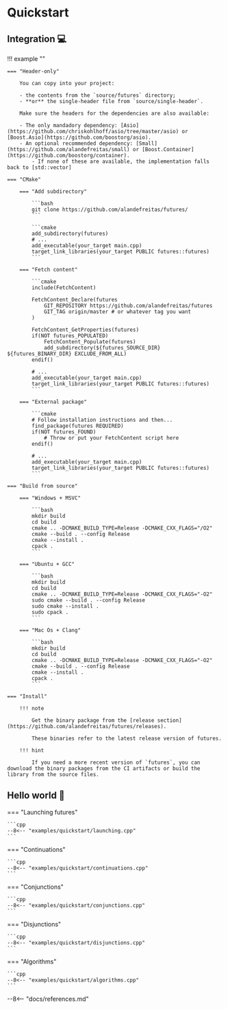 # Quickstart

## Integration 💻 

!!! example ""

    === "Header-only"
    
        You can copy into your project:

        - the contents from the `source/futures` directory; 
        - **or** the single-header file from `source/single-header`.

        Make sure the headers for the dependencies are also available:
        
        - The only mandadory dependency: [Asio](https://github.com/chriskohlhoff/asio/tree/master/asio) or [Boost.Asio](https://github.com/boostorg/asio). 
        - An optional recommended dependency: [Small](https://github.com/alandefreitas/small) or [Boost.Container](https://github.com/boostorg/container). 
            - If none of these are available, the implementation falls back to [std::vector]

    === "CMake"
    
        === "Add subdirectory"
    
            ```bash
            git clone https://github.com/alandefreitas/futures/
            ```
    
            ```cmake
            add_subdirectory(futures)
            # ...
            add_executable(your_target main.cpp)
            target_link_libraries(your_target PUBLIC futures::futures)
            ```
    
        === "Fetch content"
    
            ```cmake
            include(FetchContent)
            
            FetchContent_Declare(futures
                GIT_REPOSITORY https://github.com/alandefreitas/futures
                GIT_TAG origin/master # or whatever tag you want
            )
    
            FetchContent_GetProperties(futures)
            if(NOT futures_POPULATED)
                FetchContent_Populate(futures)
                add_subdirectory(${futures_SOURCE_DIR} ${futures_BINARY_DIR} EXCLUDE_FROM_ALL)
            endif()
    
            # ...
            add_executable(your_target main.cpp)
            target_link_libraries(your_target PUBLIC futures::futures)
            ```
    
        === "External package"
    
            ```cmake
            # Follow installation instructions and then... 
            find_package(futures REQUIRED)
            if(NOT futures_FOUND)
                # Throw or put your FetchContent script here
            endif()
    
            # ...
            add_executable(your_target main.cpp)
            target_link_libraries(your_target PUBLIC futures::futures)
            ```

    === "Build from source"
    
        === "Windows + MSVC"
        
            ```bash
            mkdir build
            cd build
            cmake .. -DCMAKE_BUILD_TYPE=Release -DCMAKE_CXX_FLAGS="/O2"
            cmake --build . --config Release
            cmake --install .
            cpack .
            ```

        === "Ubuntu + GCC"
    
            ```bash
            mkdir build
            cd build
            cmake .. -DCMAKE_BUILD_TYPE=Release -DCMAKE_CXX_FLAGS="-O2"
            sudo cmake --build . --config Release
            sudo cmake --install .
            sudo cpack .
            ```
    
        === "Mac Os + Clang"
        
            ```bash
            mkdir build
            cd build
            cmake .. -DCMAKE_BUILD_TYPE=Release -DCMAKE_CXX_FLAGS="-O2"
            cmake --build . --config Release
            cmake --install .
            cpack .
            ```
        
    === "Install"
    
        !!! note
    
            Get the binary package from the [release section](https://github.com/alandefreitas/futures/releases). 
    
            These binaries refer to the latest release version of futures.
    
        !!! hint
            
            If you need a more recent version of `futures`, you can download the binary packages from the CI artifacts or build the library from the source files.
    


## Hello world 👋

=== "Launching futures"

    ```cpp
    --8<-- "examples/quickstart/launching.cpp"
    ```

=== "Continuations"

    ```cpp
    --8<-- "examples/quickstart/continuations.cpp"
    ```

=== "Conjunctions"

    ```cpp
    --8<-- "examples/quickstart/conjunctions.cpp"
    ```

=== "Disjunctions"

    ```cpp
    --8<-- "examples/quickstart/disjunctions.cpp"
    ```

=== "Algorithms"

    ```cpp
    --8<-- "examples/quickstart/algorithms.cpp"
    ```


--8<-- "docs/references.md"